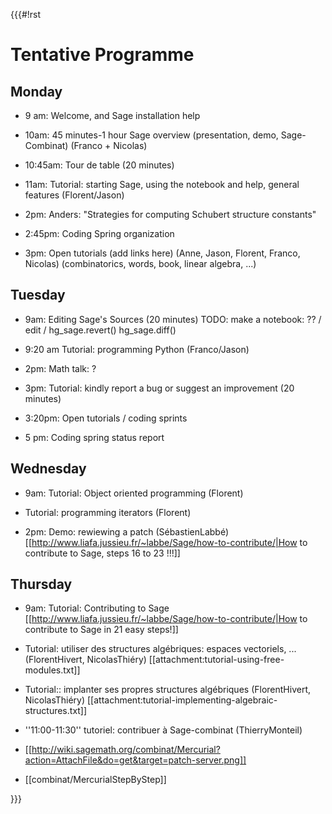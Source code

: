 {{{#!rst

Tentative Programme
===================

Monday
------

* 9 am: Welcome, and Sage installation help
* 10am: 45 minutes-1 hour Sage overview (presentation, demo, Sage-Combinat) (Franco + Nicolas)
* 10:45am: Tour de table (20 minutes)
* 11am: Tutorial: starting Sage, using the notebook and help, general features (Florent/Jason)



* 2pm: Anders: "Strategies for computing Schubert structure constants"
* 2:45pm: Coding Spring organization
* 3pm: Open tutorials (add links here) (Anne, Jason, Florent, Franco, Nicolas)
  (combinatorics, words, book, linear algebra, ...)

Tuesday
-------

* 9am: Editing Sage's Sources (20 minutes)
  TODO: make a notebook: ?? / edit / hg_sage.revert() hg_sage.diff()
* 9:20 am Tutorial: programming Python (Franco/Jason)


* 2pm: Math talk: ?
* 3pm: Tutorial: kindly report a bug or suggest an improvement (20 minutes)
* 3:20pm: Open tutorials / coding sprints
* 5 pm: Coding spring status report

Wednesday
---------

* 9am: Tutorial: Object oriented programming (Florent)
* Tutorial: programming iterators (Florent)


* 2pm: Demo: rewiewing a patch (SébastienLabbé)
   [[http://www.liafa.jussieu.fr/~labbe/Sage/how-to-contribute/|How to contribute to Sage, steps 16 to 23 !!!]]

Thursday
--------

* 9am: Tutorial: Contributing to Sage
 [[http://www.liafa.jussieu.fr/~labbe/Sage/how-to-contribute/|How to contribute to Sage in 21 easy steps!]]

* Tutorial: utiliser des structures algébriques: espaces vectoriels, ... (FlorentHivert, NicolasThiéry)
  [[attachment:tutorial-using-free-modules.txt]]

* Tutorial:: implanter ses propres structures algébriques (FlorentHivert, NicolasThiéry)
  [[attachment:tutorial-implementing-algebraic-structures.txt]]

* ''11:00-11:30'' tutoriel: contribuer à Sage-combinat (ThierryMonteil)
 * [[http://wiki.sagemath.org/combinat/Mercurial?action=AttachFile&do=get&target=patch-server.png]]
 * [[combinat/MercurialStepByStep]]


}}}
